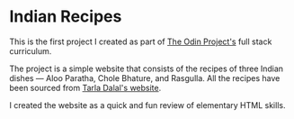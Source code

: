 # Indian Recipes

This is the first project I created as part of [The Odin Project's](https://www.theodinproject.com/) full stack curriculum.

The project is a simple website that consists of the recipes of three Indian dishes –– Aloo Paratha, Chole Bhature, and Rasgulla. All the recipes have been sourced from [Tarla Dalal's website](https://m.tarladalal.com/). 

I created the website as a quick and fun review of elementary HTML skills.
